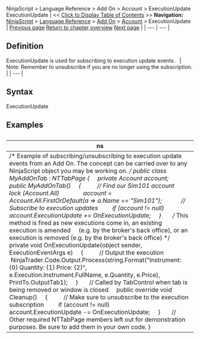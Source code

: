 ﻿
NinjaScript > Language Reference > Add On > Account > ExecutionUpdate
ExecutionUpdate
| << [Click to Display Table of Contents](executionupdate.md) >> **Navigation:**     [NinjaScript](ninjascript.md) > [Language Reference](language_reference_wip.md) > [Add On](add_on.md) > [Account](account_class.md) > ExecutionUpdate | [Previous page](executions.md) [Return to chapter overview](account_class.md) [Next page](flatten.md) |
| --- | --- |
## Definition
ExecutionUpdate is used for subscribing to execution update events. 
 
| Note: Remember to unsubscribe if you are no longer using the subscription. |
| --- |

## Syntax
ExecutionUpdate

## Examples
## 
| ns |
| --- |
| /* Example of subscribing/unsubscribing to execution update events from an Add On. The concept can be carried over to any NinjaScript object you may be working on. */ public class MyAddOnTab : NTTabPage {      private Account account;      public MyAddOnTab()      {           // Find our Sim101 account          lock (Account.All)                account = Account.All.FirstOrDefault(a => a.Name == "Sim101");             // Subscribe to execution updates          if (account != null)                account.ExecutionUpdate += OnExecutionUpdate;      }        /* This method is fired as new executions come in, an existing execution is amended      (e.g. by the broker's back office), or an execution is removed (e.g. by the broker's back office) */      private void OnExecutionUpdate(object sender, ExecutionEventArgs e)      {           // Output the execution           NinjaTrader.Code.Output.Process(string.Format("Instrument: {0} Quantity: {1} Price: {2}",                e.Execution.Instrument.FullName, e.Quantity, e.Price), PrintTo.OutputTab1);      }        // Called by TabControl when tab is being removed or window is closed      public override void Cleanup()      {           // Make sure to unsubscribe to the execution subscription          if (account != null)               account.ExecutionUpdate -= OnExecutionUpdate;      }        // Other required NTTabPage members left out for demonstration purposes. Be sure to add them in your own code. } |

